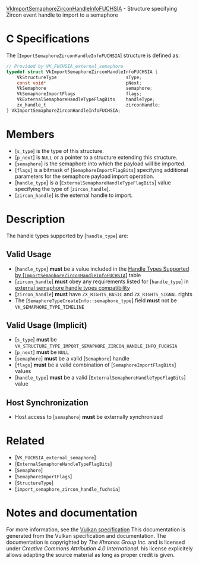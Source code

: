 [VkImportSemaphoreZirconHandleInfoFUCHSIA](https://www.khronos.org/registry/vulkan/specs/1.3-extensions/man/html/VkImportSemaphoreZirconHandleInfoFUCHSIA.html) - Structure specifying Zircon event handle to import to a semaphore

# C Specifications
The [`ImportSemaphoreZirconHandleInfoFUCHSIA`] structure is defined as:
```c
// Provided by VK_FUCHSIA_external_semaphore
typedef struct VkImportSemaphoreZirconHandleInfoFUCHSIA {
    VkStructureType                          sType;
    const void*                              pNext;
    VkSemaphore                              semaphore;
    VkSemaphoreImportFlags                   flags;
    VkExternalSemaphoreHandleTypeFlagBits    handleType;
    zx_handle_t                              zirconHandle;
} VkImportSemaphoreZirconHandleInfoFUCHSIA;
```

# Members
- [`s_type`] is the type of this structure.
- [`p_next`] is `NULL` or a pointer to a structure extending this structure.
- [`semaphore`] is the semaphore into which the payload will be imported.
- [`flags`] is a bitmask of [`SemaphoreImportFlagBits`] specifying additional parameters for the semaphore payload import operation.
- [`handle_type`] is a [`ExternalSemaphoreHandleTypeFlagBits`] value specifying the type of [`zircon_handle`].
- [`zircon_handle`] is the external handle to import.

# Description
The handle types supported by [`handle_type`] are:
## Valid Usage
-  [`handle_type`] **must**  be a value included in the [Handle Types Supported by [`ImportSemaphoreZirconHandleInfoFUCHSIA`]](https://www.khronos.org/registry/vulkan/specs/1.3-extensions/html/vkspec.html#synchronization-semaphore-handletypes-fuchsia) table
-  [`zircon_handle`] **must**  obey any requirements listed for [`handle_type`] in [external semaphore handle types compatibility](https://www.khronos.org/registry/vulkan/specs/1.3-extensions/html/vkspec.html#external-semaphore-handle-types-compatibility)
-  [`zircon_handle`] **must**  have `ZX_RIGHTS_BASIC` and `ZX_RIGHTS_SIGNAL` rights
-    The [`SemaphoreTypeCreateInfo::semaphore_type`] field  **must**  not be `VK_SEMAPHORE_TYPE_TIMELINE`

## Valid Usage (Implicit)
-  [`s_type`] **must**  be `VK_STRUCTURE_TYPE_IMPORT_SEMAPHORE_ZIRCON_HANDLE_INFO_FUCHSIA`
-  [`p_next`] **must**  be `NULL`
-  [`semaphore`] **must**  be a valid [`Semaphore`] handle
-  [`flags`] **must**  be a valid combination of [`SemaphoreImportFlagBits`] values
-  [`handle_type`] **must**  be a valid [`ExternalSemaphoreHandleTypeFlagBits`] value

## Host Synchronization
- Host access to [`semaphore`] **must**  be externally synchronized

# Related
- [`VK_FUCHSIA_external_semaphore`]
- [`ExternalSemaphoreHandleTypeFlagBits`]
- [`Semaphore`]
- [`SemaphoreImportFlags`]
- [`StructureType`]
- [`import_semaphore_zircon_handle_fuchsia`]

# Notes and documentation
For more information, see the [Vulkan specification](https://www.khronos.org/registry/vulkan/specs/1.3-extensions/html/vkspec.html)
This documentation is generated from the Vulkan specification and documentation.
The documentation is copyrighted by *The Khronos Group Inc.* and is licensed under *Creative Commons Attribution 4.0 International*.
his license explicitely allows adapting the source material as long as proper credit is given.
        